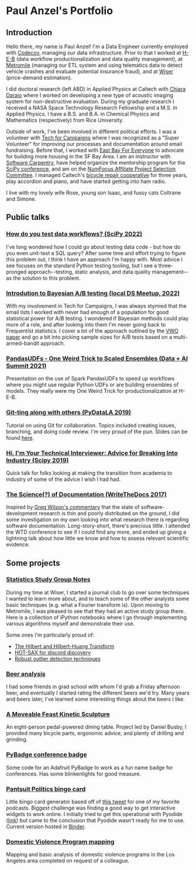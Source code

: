 # Paul Anzel's Portfolio

## Introduction

Hello there, my name is Paul Anzel! I'm a Data Engineer currently employed with [Codecov](https://about.codecov.io/), managing our data infrastructure. Prior to that I worked at [H-E-B](https://www.heb.com/) (data workflow productionalization and data quality management), at [Metromile](https://www.metromile.com/) (managing our ETL system and using telematics data to detect vehicle crashes and evaluate potential insurance fraud), and at [Wiser](https://www.wiser.com/) (price-demand estimation).

I did doctoral research (left ABD) in Applied Physics at Caltech with [Chiara Daraio](http://daraio.caltech.edu/) where I worked on developing a new type of acoustic imaging system for non-destructive evaluation. During my graduate research I received a NASA Space Technology Research Fellowship and a M.S. in Applied Physics. I have a B.S. and B.A. in Chemical Physics and Mathematics (respectively) from Rice University.

Outside of work, I've been involved in different political efforts. I was a volunteer with [Tech for Campaigns](https://www.techforcampaigns.org/) where I was recognized as a "Super Volunteer" for improving our processes and documentation around email fundraising. Before that, I worked with [East Bay For Everyone](https://eastbayforeveryone.org/) to advocate for building more housing in the SF Bay Area. I am an instructor with [Software Carpentry](https://software-carpentry.org/), have helped organize the mentorship program for the [SciPy conference](https://www.scipy2021.scipy.org/organizers), and am on the [NumFocus Affiliate Project Selection Committee](https://numfocus.org/sponsored-projects/affiliated-projects). I managed Caltech's [bicycle repair cooperative](https://caltechbikelab.blogspot.com/) for three years, play accordion and piano, and have started getting into ham radio.

I live with my lovely wife Rose, young son Isaac, and fussy cats Coltrane and Simone.

## Public talks

### [How do you test data workflows? (SciPy 2022)](https://docs.google.com/presentation/d/1FHBYw8IreSA1DsMxS6opVR-9qP0x6vC6ejCxyR4-xYU/edit?usp=sharing)

I've long wondered how I could go about testing data code - but how do you even unit-test a SQL query? After some time and effort trying to figure this problem out, I think I have an approach I'm happy with. Most advice I see focuses on the standard Python testing tooling, but I see a three-pronged approach--testing, static analysis, and data quality management--as the solution to this problem.

### [Introdution to Bayesian A/B testing (local DS Meetup, 2022)](https://docs.google.com/presentation/d/1MDE4loVaA9lAm-umZbP-mxPyOzuk49uXrCZJllx28yE/edit?usp=sharing)

With my involvement in Tech for Campaigns, I was always stymied that the email lists I worked with never had enough of a population for good statistical power for A/B testing. I wondered if Bayesian methods could play more of a role, and after looking into them I'm never going back to Frequentist statistics. I cover a lot of the approach outlined by the [VWO paper](https://cdn2.hubspot.net/hubfs/310840/VWO_SmartStats_technical_whitepaper.pdf) and go a bit into picking sample sizes for A/B tests based on a multi-armed-bandit approach.

### [PandasUDFs - One Weird Trick to Scaled Ensembles (Data + AI Summit 2021)](https://github.com/anzelpwj/dais_conference_2021_presentation/blob/main/DAIS_PandasUDFs.pdf)

Presentation on the use of Spark PandasUDFs to speed up workflows where you might use regular Python UDFs or are building ensembles of models. They really were my One Weird Trick for productionalization at H-E-B.

### [Git-ting along with others (PyDataLA 2019)](https://www.youtube.com/watch?v=7mm9p1UBHlw)

Tutorial on using Git for collaboration. Topics included creating issues, branching, and doing code review. I'm very proud of the pun. Slides can be found [here](https://docs.google.com/presentation/d/1njdRK0la0cCh3AiPoYeOiqgw36jRGnt70Gz80emG9Sc/edit?usp=sharing).

### [Hi, I'm Your Technical Interviewer: Advice for Breaking Into Industry (Scipy 2019)](https://github.com/anzelpwj/advice_for_getting_into_industry/blob/master/advice_getting_into_industry.pdf)

Quick talk for folks looking at making the transition from academia to industry of some of the advice I wish I had had.

### [The Science(?) of Documentation (WriteTheDocs 2017)](https://github.com/anzelpwj/writethedocs2017)

Inspired by [Greg Wilson's commentary](http://third-bit.com/talks/greatest-hits/#/) that the state of software-development research is thin and poorly distributed on the ground, I did some investigation on my own looking into what research there is regarding software documentation. Long-story-short, there's precious little. I attended the WTD conference to see if I could find any more, and ended up giving a lightning talk about how little we know and how to assess relevant scientific evidence.

## Some projects

### [Statistics Study Group Notes](https://github.com/anzelpwj/Stats-week)

During my time at Wiser, I started a journal club to go over some techniques I wanted to learn more about, and to teach some of the other analysts some basic techniques (e.g. what a Fourier transform is). Upon moving to Metromile, I was pleased to see that they had an active study group there. Here is a collection of iPython notebooks where I go through implementing various algorithms myself and demonstrate their use.

Some ones I'm particularly proud of:

- [The Hilbert and Hilbert-Huang Transform](https://nbviewer.jupyter.org/github/anzelpwj/Stats-week/blob/master/Hilbert_Transform.ipynb)
- [HOT-SAX for discord discovery](https://nbviewer.jupyter.org/github/anzelpwj/Stats-week/blob/master/HOT_SAX.ipynb)
- [Robust outlier detection techniques](https://nbviewer.jupyter.org/github/anzelpwj/Stats-week/blob/master/Grubbs_and_Qtest.ipynb)

### [Beer analysis](https://nbviewer.jupyter.org/github/anzelpwj/Beer_server/blob/master/Beer_analysis_v2.ipynb)

I had some friends in grad school with whom I'd grab a Friday afternoon beer, and eventually I started rating the different beers we'd try. Many years and beers later, I've learned some interesting things about the beers I like.

### [A Moveable Feast Kinetic Sculpture](http://www.danielbusby.com/a-moveable-feast/)

An eight-person pedal-powered dining table. Project led by Daniel Busby, I provided many bicycle parts, ergonomic advice, and plenty of drilling and grinding.

### [PyBadge conference badge](https://github.com/anzelpwj/basic_pybadge_project)

Some code for an Adafruit PyBadge to work as a fun name badge for conferences. Has some blinkenlights for good measure.

### [Pantsuit Politics bingo card](https://mybinder.org/v2/gh/anzelpwj/pantsuit_politics_bingo/master?filepath=card_maker.ipynb)

Little bingo card generator based off of [this tweet](https://twitter.com/LouRovegno/status/1169967063559020544) for one of my favorite podcasts. Biggest challenge was finding a good way to get interactive widgets to work online. I initially tried to get this operational with Pyodide ([link](https://alpha.iodide.io/notebooks/3190/)) but came to the conclusion that Pyodide wasn't ready for me to use. Current version hosted in [Binder](https://mybinder.org/v2/gh/anzelpwj/pantsuit_politics_bingo/master?filepath=card_maker.ipynb).

### [Domestic Violence Program mapping](https://github.com/anzelpwj/DV_program_analysis)

Mapping and basic analysis of domestic violence programs in the Los Angeles area completed on request of a colleague.
